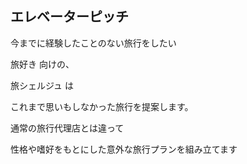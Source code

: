 ## エレベーターピッチ
今までに経験したことのない旅行をしたい

旅好き 向けの、

旅シェルジュ は

これまで思いもしなかった旅行を提案します。

通常の旅行代理店とは違って

性格や嗜好をもとにした意外な旅行プランを組み立てます
